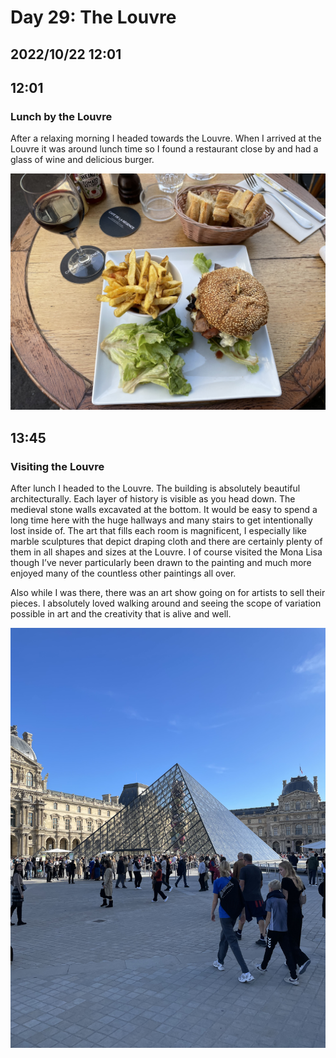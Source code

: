 # Day 29: The Louvre 
## 2022/10/22 12:01

## 12:01
### Lunch by the Louvre

After a relaxing morning I headed towards the Louvre. When I arrived at the Louvre it was around lunch time so I found a restaurant close by and had a glass of wine and delicious burger.

![Burger](https://raw.githubusercontent.com/benknight135/thirty-knights-posts/main/data/day29/burger.jpeg)

## 13:45
### Visiting the Louvre

After lunch I headed to the Louvre. The building is absolutely beautiful architecturally. Each layer of history is visible as you head down. The medieval stone walls excavated at the bottom. It would be easy to spend a long time here with the huge hallways and many stairs to get intentionally lost inside of. The art that fills each room is magnificent, I especially like marble sculptures that depict draping cloth and there are certainly plenty of them in all shapes and sizes at the Louvre. I of course visited the Mona Lisa though I’ve never particularly been drawn to the painting and much more enjoyed many of the countless other paintings all over. 

Also while I was there, there was an art show going on for artists to sell their pieces. I absolutely loved walking around and seeing the scope of variation possible in art and the creativity that is alive and well.

![The Louvre Pyramid](https://raw.githubusercontent.com/benknight135/thirty-knights-posts/main/data/day29/louvre.jpeg)
